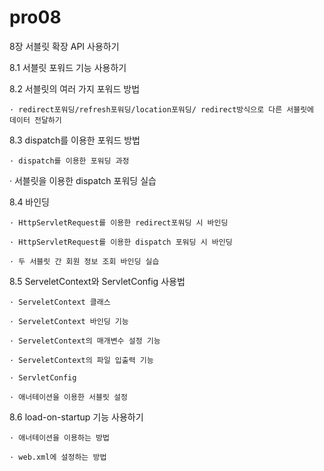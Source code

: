 # pro08

8장 서블릿 확장 API 사용하기 

8.1 서블릿 포워드 기능 사용하기

8.2 서블릿의 여러 가지 포워드 방법

    · redirect포워딩/refresh포워딩/location포워딩/ redirect방식으로 다른 서블릿에 데이터 전달하기 

8.3 dispatch를 이용한 포워드 방법

    · dispatch를 이용한 포워딩 과정

  · 서블릿을 이용한 dispatch 포워딩 실습

8.4 바인딩

    · HttpServletRequest를 이용한 redirect포워딩 시 바인딩

    · HttpServletRequest를 이용한 dispatch 포워딩 시 바인딩

    · 두 서블릿 간 회원 정보 조회 바인딩 실습

8.5 ServeletContext와 ServletConfig 사용법

    · ServeletContext 클래스

    · ServeletContext 바인딩 기능

    · ServeletContext의 매개변수 설정 기능

    · ServeletContext의 파일 입출력 기능

    · ServletConfig

    · 애너테이션을 이용한 서블릿 설정

8.6 load-on-startup 기능 사용하기 

    · 애너테이션을 이용하는 방법

    · web.xml에 설정하는 방법
